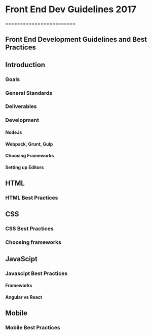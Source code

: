 # Front End Dev Guidelines 2017
========================

## Front End Development Guidelines and Best Practices

## Introduction

### Goals

### General Standards

### Deliverables

### Development

#### NodeJs

#### Webpack, Grunt, Gulp

#### Choosing Frameworks

#### Setting up Editors

## HTML

### HTML Best Practices

## CSS

### CSS Best Practices

### Choosing frameworks

## JavaScipt

### Javascipt Best Practices

#### Frameworks

#### Angular vs React

### 

## Mobile

### Mobile Best Practices
